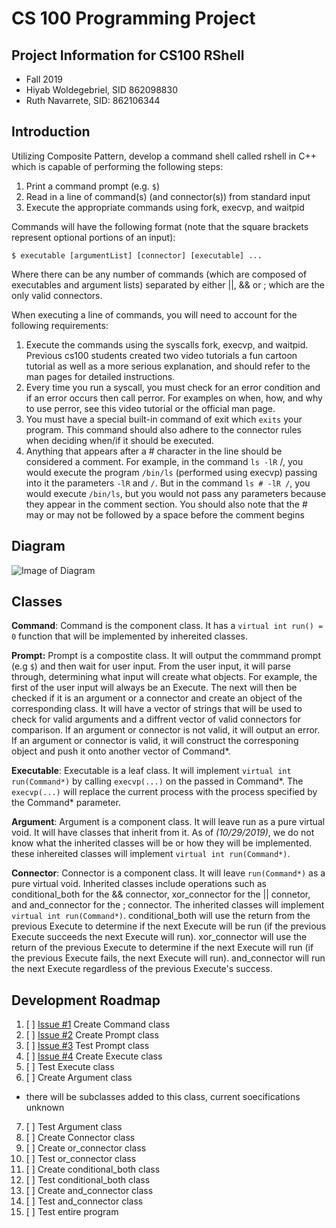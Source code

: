 # CS 100 Programming Project

## Project Information for CS100 RShell
* Fall 2019
* Hiyab Woldegebriel, SID 862098830 
* Ruth Navarrete, SID: 862106344

## Introduction
Utilizing Composite Pattern, develop a command shell called rshell in C++ which is capable of performing the following steps:

1. Print a command prompt (e.g. `$`)
1. Read in a line of command(s) (and connector(s)) from standard input
1. Execute the appropriate commands using fork, execvp, and waitpid

Commands will have the following format (note that the square brackets represent optional portions of an input):

`$ executable [argumentList] [connector] [executable] ...`

Where there can be any number of commands (which are composed of executables and argument lists) separated by either ||, && or ; which are the only valid connectors.

When executing a line of commands, you will need to account for the following requirements:

1. Execute the commands using the syscalls fork, execvp, and waitpid. Previous cs100 students created two video tutorials a fun cartoon tutorial as well as a more serious explanation, and should refer to the man pages for detailed instructions.
2. Every time you run a syscall, you must check for an error condition and if an error occurs then call perror. For examples on when, how, and why to use perror, see this video tutorial or the official man page.
3. You must have a special built-in command of exit which `exits` your program. This command should also adhere to the connector rules when deciding when/if it should be executed.
4. Anything that appears after a # character in the line should be considered a comment. For example, in the command `ls -lR` /, you would execute the program `/bin/ls` (performed using execvp) passing into it the parameters `-lR` and `/`. But in the command `ls # -lR /`, you would execute `/bin/ls`, but you would not pass any parameters because they appear in the comment section. You should also note that the # may or may not be followed by a space before the comment begins

## Diagram
![Image of Diagram](https://github.com/cs100/assignment-yabbie_ruth/blob/master/Design%20Assignment%20Diagram.png)

## Classes
**Command**: Command is the component class. It has a `virtual int run() = 0` function that will be implemented by inhereited classes.

**Prompt:** Prompt is a compostite class. It will output the commmand prompt (e.g `$`) and then wait for user input. From the user input, it will parse through, determining what input will create what objects. For example, the first of the user input will always be an Execute. The next will then be checked if it is an argument or a connector and create an object of the corresponding class. It will have a vector of strings that will be used to check for valid arguments and a diffrent vector of valid connectors for comparison. If an argument or connector is not valid, it will output an error. If an argument or connector is valid, it will construct the corresponing object and push it onto another vector of Command*.

**Executable**: Executable is a leaf class. It will implement `virtual int run(Command*)` by calling `execvp(...)` on the passed in Command*. The `execvp(...)` will replace the current process with the process specified by the Command* parameter.

**Argument**: Argument is a component class. It will leave run as a pure virtual void. It will have classes that inherit from it. As of *(10/29/2019)*, we do not know what the inherited classes will be or how they will be implemented. these inhereited classes will implement `virtual int run(Command*)`.

**Connector**: Connector is a component class. It will leave `run(Command*)` as a pure virtual void. Inherited classes include operations such as conditional_both for the && connector, xor_connector for the || connetor, and and_connector for the ; connector. The inherited classes will implement `virtual int run(Command*)`. conditional_both will use the return from the previous Execute to determine if the next Execute will be run (if the previous Execute succeeds the next Execute will run). xor_connector will use the return of the previous Execute to determine if the next Execute will run (if the previous Execute fails, the next Execute will run). and_connector will run the next Execute regardless of the previous Execute's success.

## Development Roadmap
1. [ ] [Issue #1](https://github.com/cs100/assignment-yabbie_ruth/issues/1#issue-514387114) Create Command class
2. [ ] [Issue #2](https://github.com/cs100/assignment-yabbie_ruth/issues/2#issue-514392464) Create Prompt class
3. [ ] [Issue #3](https://github.com/cs100/assignment-yabbie_ruth/issues/3#issue-514394947) Test Prompt class
4. [ ] [Issue #4](https://github.com/cs100/assignment-yabbie_ruth/issues/4) Create Execute class
5. [ ] Test Execute class
6. [ ] Create Argument class
  * there will be subclasses added to this class, current soecifications unknown
7. [ ] Test Argument class
8. [ ] Create Connector class
9. [ ] Create or_connector class
10. [ ] Test or_connector class
11. [ ] Create conditional_both class
12. [ ] Test conditional_both class
13. [ ] Create and_connector class
14. [ ] Test and_connector class
15. [ ] Test entire program
